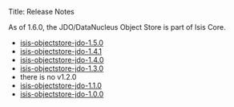 Title: Release Notes

As of 1.6.0, the JDO/DataNucleus Object Store is part of Isis Core.

- [isis-objectstore-jdo-1.5.0](isis-objectstore-jdo-1.5.0.html)
- [isis-objectstore-jdo-1.4.1](isis-objectstore-jdo-1.4.1.html)
- [isis-objectstore-jdo-1.4.0](isis-objectstore-jdo-1.4.0.html)
- [isis-objectstore-jdo-1.3.0](isis-objectstore-jdo-1.3.0.html)
- there is no v1.2.0
- [isis-objectstore-jdo-1.1.0](isis-objectstore-jdo-1.1.0.html)
- [isis-objectstore-jdo-1.0.0](isis-objectstore-jdo-1.0.0.html)

